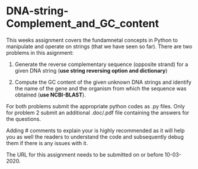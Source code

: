 # DNA-string-Complement_and_GC_content

This weeks assignment covers the fundamnetal concepts in Python to manipulate and operate on strings (that we have seen so far). There are two problems in this asignment:

1. Generate the reverse complementary sequence (opposite strand) for a given DNA string (**use string reversing option and dictionary**)

2. Compute the GC content of the given unknown DNA strings and identify the name of the gene and the organism from which the sequence was obtained (**use NCBI-BLAST**).

For both problems submit the appropriate python codes as .py files. Only for problem 2 submit an additional .doc/.pdf file containing the answers for the questions.

Adding # comments to explain your is highly recommended as it will help you as well the readers to understand the code and subsequently debug them if there is any issues with it.

The URL for this assignment needs to be submitted on or before 10-03-2020.
